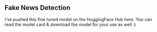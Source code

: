 ## Fake News Detection

I've pushed this fine tuned model on the HuggingFace Hub here. You can read the model card & download the model for your use as well :)
